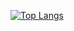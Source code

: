 [![Top Langs](https://github-readme-stats.vercel.app/api/top-langs/?username=SETSUNAyyw&theme=dracula&layout=compact&hide=Jupyter%20Notebook)](https://github.com/anuraghazra/github-readme-stats)

<!--
**SETSUNAyyw/SETSUNAyyw** is a ✨ _special_ ✨ repository because its `README.md` (this file) appears on your GitHub profile.

Here are some ideas to get you started:

- 🔭 I’m currently working on ...
- 🌱 I’m currently learning ...
- 👯 I’m looking to collaborate on ...
- 🤔 I’m looking for help with ...
- 💬 Ask me about ...
- 📫 How to reach me: ...
- 😄 Pronouns: ...
- ⚡ Fun fact: ...
-->
